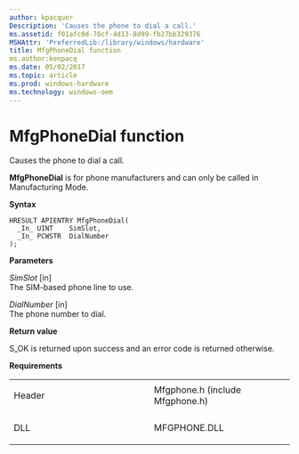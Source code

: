```yaml
---
author: kpacquer
Description: 'Causes the phone to dial a call.'
ms.assetid: f01afc0d-70cf-4d13-8d99-fb27bb329376
MSHAttr: 'PreferredLib:/library/windows/hardware'
title: MfgPhoneDial function
ms.author:kenpacq
ms.date: 05/02/2017
ms.topic: article
ms.prod: windows-hardware
ms.technology: windows-oem
---
```


# MfgPhoneDial function


Causes the phone to dial a call.

**MfgPhoneDial** is for phone manufacturers and can only be called in Manufacturing Mode.

**Syntax**

```ManagedCPlusPlus
HRESULT APIENTRY MfgPhoneDial(
  _In_ UINT    SimSlot,
  _In_ PCWSTR  DialNumber
);
```

**Parameters**

*SimSlot* \[in\]  
The SIM-based phone line to use.

*DialNumber* \[in\]  
The phone number to dial.

**Return value**

S\_OK is returned upon success and an error code is returned otherwise.

**Requirements**

<table>
<colgroup>
<col width="50%" />
<col width="50%" />
</colgroup>
<tbody>
<tr class="odd">
<td align="left"><p>Header</p></td>
<td align="left">Mfgphone.h (include Mfgphone.h)</td>
</tr>
<tr class="even">
<td align="left"><p>DLL</p></td>
<td align="left">MFGPHONE.DLL</td>
</tr>
</tbody>
</table>

 

 





